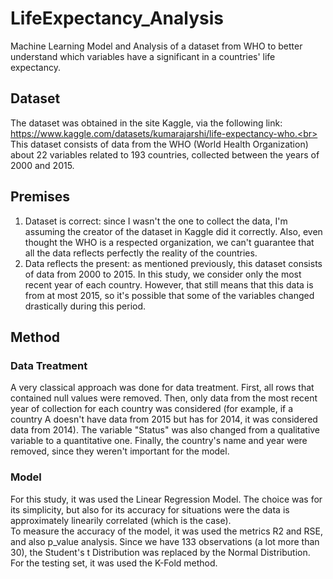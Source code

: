 # LifeExpectancy_Analysis
Machine Learning Model and Analysis of a dataset from WHO to better understand which variables have a significant in a countries' life expectancy.<br>

## Dataset
The dataset was obtained in the site Kaggle, via the following link: https://www.kaggle.com/datasets/kumarajarshi/life-expectancy-who.<br>
This dataset consists of data from the WHO (World Health Organization) about 22 variables related to 193 countries, collected between the years of 2000 and 2015.

## Premises
1. Dataset is correct: since I wasn't the one to collect the data, I'm assuming the creator of the dataset in Kaggle did it correctly. Also, even thought the WHO is a respected organization, we can't guarantee that all the data reflects perfectly the reality of the countries.<br>
2. Data reflects the present: as mentioned previously, this dataset consists of data from 2000 to 2015. In this study, we consider only the most recent year of each country. However, that still means that this data is from at most 2015, so it's possible that some of the variables changed drastically during this period.

## Method
### Data Treatment
A very classical approach was done for data treatment. First, all rows that contained null values were removed. Then, only data from the most recent year of collection for each country was considered (for example, if a country A doesn't have data from 2015 but has for 2014, it was considered data from 2014). The variable "Status" was also changed from a qualitative variable to a quantitative one. Finally, the country's name and year were removed, since they weren't important for the model.
### Model
For this study, it was used the Linear Regression Model. The choice was for its simplicity, but also for its accuracy for situations were the data is approximately linearily correlated (which is the case).<br>
To measure the accuracy of the model, it was used the metrics R2 and RSE, and also p_value analysis. Since we have 133 observations (a lot more than 30), the Student's t Distribution was replaced by the Normal Distribution.<br>
For the testing set, it was used the K-Fold method.
